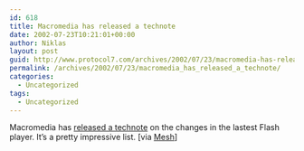 ```yaml
---
id: 618
title: Macromedia has released a technote
date: 2002-07-23T10:21:01+00:00
author: Niklas
layout: post
guid: http://www.protocol7.com/archives/2002/07/23/macromedia-has-released-a-technote/
permalink: /archives/2002/07/23/macromedia_has_released_a_technote/
categories:
  - Uncategorized
tags:
  - Uncategorized
---
```

<div class='microid-a67d38b44cd142385feb93c78fb753b845d6e0ee'>
  <p>
    Macromedia has <a href="http://www.macromedia.com/support/flash/ts/documents/flashplayer_r40.htm">released a technote</a> on the changes in the lastest Flash player. It&#8217;s a pretty impressive list. [via <a href="http://radio.weblogs.com/0106797/">Mesh</a>]
  </p>
</div>